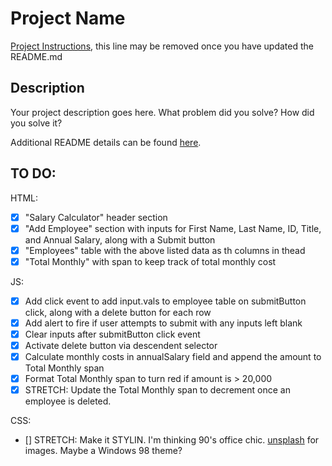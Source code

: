 # Project Name

[Project Instructions](./INSTRUCTIONS.md), this line may be removed once you have updated the README.md

## Description

Your project description goes here. What problem did you solve? How did you solve it?

Additional README details can be found [here](https://github.com/PrimeAcademy/readme-template/blob/master/README.md).

## TO DO:

HTML:
- [x] "Salary Calculator" header section
- [x] "Add Employee" section with inputs for First Name, Last Name, ID, Title, and Annual Salary, along with a Submit button
- [x] "Employees" table with the above listed data as th columns in thead
- [x] "Total Monthly" with span to keep track of total monthly cost

JS:
- [x] Add click event to add input.vals to employee table on submitButton click, along with a delete button for each row
- [x] Add alert to fire if user attempts to submit with any inputs left blank
- [x] Clear inputs after submitButton click event
- [x] Activate delete button via descendent selector
- [x] Calculate monthly costs in annualSalary field and append the amount to Total Monthly span
- [x] Format Total Monthly span to turn red if amount is > 20,000
- [x] STRETCH: Update the Total Monthly span to decrement once an employee is deleted.

CSS: 
- [] STRETCH: Make it STYLIN. I'm thinking 90's office chic. [unsplash](https://unsplash.com/) for images. Maybe a Windows 98 theme?